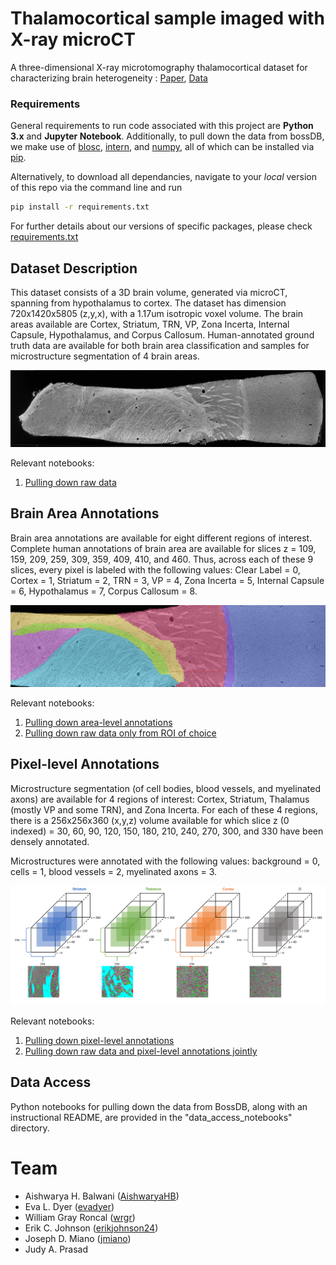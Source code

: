 # Thalamocortical sample imaged with X-ray microCT
A three-dimensional X-ray microtomography thalamocortical dataset for characterizing brain heterogeneity : [Paper](http://bossdb.org/project/prasad2020), [Data](http://bossdb.org/project/prasad2020)

### Requirements
General requirements to run code associated with this project are <b>Python 3.x</b> and <b>Jupyter Notebook</b>. Additionally, to pull down the data from bossDB, we make use of [blosc](https://pypi.org/project/blosc/), [intern](https://pypi.org/project/intern/), and [numpy](https://pypi.org/project/numpy/), all of which can be installed via [pip](https://docs.python.org/3/installing/index.html).

Alternatively, to download all dependancies, navigate to your _local_ version of this repo via the command line and run
```bash
pip install -r requirements.txt
```
For further details about our versions of specific packages, please check [requirements.txt](https://github.com/nerdslab/xray-thc/blob/master/data_access_notebooks/requirements.txt)

## Dataset Description
This dataset consists of a 3D brain volume, generated via microCT, spanning from hypothalamus to cortex. The dataset has dimension 720x1420x5805 (z,y,x), with a 1.17um isotropic voxel volume. The brain areas available are Cortex, Striatum, TRN, VP, Zona Incerta, Internal Capsule, Hypothalamus, and Corpus Callosum. Human-annotated ground truth data are available for both brain area classification and samples for microstructure segmentation of 4 brain areas.

<!---
![Raw Image Example Slice (z = 309)](https://github.com/nerdslab/xray-thc-data/blob/master/images/309_Raw-Data.png)
--->

<img src="./images/309_Raw-Data-compressed.png">

Relevant notebooks:
1. [Pulling down raw data](https://github.com/nerdslab/xray-thc-data/blob/master/data_access_notebooks/raw_data_access.ipynb)

## Brain Area Annotations
Brain area annotations are available for eight different regions of interest. Complete human annotations of brain area are available for slices z = 109, 159, 209, 259, 309, 359, 409, 410, and 460. Thus, across each of these 9 slices, every pixel is labeled with the following values: Clear Label = 0, Cortex = 1, Striatum = 2, TRN = 3, VP = 4, Zona Incerta = 5, Internal Capsule = 6, Hypothalamus = 7, Corpus Callosum = 8.

<!---
![Brain Area Annotation Sample](https://github.com/nerdslab/xray-thc-data/blob/master/images/Brain-Area-Annos.PNG)
--->

<img src="./images/Brain-Area-Annos-compressed.png">

Relevant notebooks:
1. [Pulling down area-level annotations](https://github.com/nerdslab/xray-thc-data/blob/master/data_access_notebooks/roi_access.ipynb)
2. [Pulling down raw data only from ROI of choice](https://github.com/nerdslab/xray-thc-data/blob/master/data_access_notebooks/mask_roi_example.ipynb)

## Pixel-level Annotations
Microstructure segmentation (of cell bodies, blood vessels, and myelinated axons) are available for 4 regions of interest: Cortex, Striatum, Thalamus (mostly VP and some TRN), and Zona Incerta. For each of these 4 regions, there is a 256x256x360 (x,y,z) volume available for which slice z (0 indexed) = 30, 60, 90, 120, 150, 180, 210, 240, 270, 300, and 330 have been densely annotated.

Microstructures were annotated with the following values: background = 0, cells = 1, blood vessels = 2, myelinated axons = 3.

<!---
![Microstructure Annotation Regions](https://github.com/nerdslab/xray-thc-data/blob/master/images/Microstructure-Annos.png)
--->

<img src="./images/Microstructure-Annos.png">

Relevant notebooks:
1. [Pulling down pixel-level annotations](https://github.com/nerdslab/xray-thc-data/blob/master/data_access_notebooks/annotation_access.ipynb)
2. [Pulling down raw data and pixel-level annotations jointly](https://github.com/nerdslab/xray-thc-data/blob/master/data_access_notebooks/training_data_access.ipynb)

## Data Access
Python notebooks for pulling down the data from BossDB, along with an instructional README, are provided in the "data_access_notebooks" directory.

# Team
- Aishwarya H. Balwani ([AishwaryaHB](https://github.com/AishwaryaHB))
- Eva L. Dyer ([evadyer](https://github.com/evadyer))
- William Gray Roncal ([wrgr](https://github.com/wrgr))
- Erik C. Johnson ([erikjohnson24](https://github.com/erikjohnson24))
- Joseph D. Miano ([jmiano](https://github.com/jmiano))
- Judy A. Prasad
